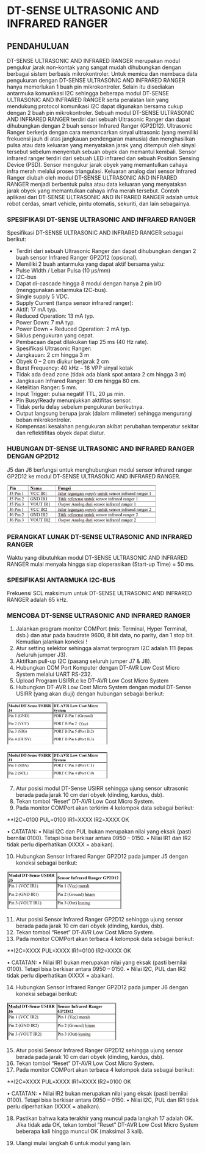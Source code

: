 # DT-SENSE ULTRASONIC AND INFRARED RANGER
## PENDAHULUAN
DT-SENSE ULTRASONIC AND INFRARED RANGER merupakan modul pengukur jarak non-kontak yang sangat mudah dihubungkan dengan berbagai sistem berbasis mikrokontroler. Untuk memicu dan membaca data pengukuran dengan DT-SENSE ULTRASONIC AND INFRARED RANGER hanya memerlukan 1 buah pin mikrokontroler. Selain itu disediakan antarmuka komunikasi I2C sehingga beberapa modul DT-SENSE ULTRASONIC AND INFRARED RANGER serta peralatan lain yang mendukung protocol komunikasi I2C dapat digunakan bersama cukup dengan 2 buah pin mikrokontroler. 
Sebuah modul DT-SENSE ULTRASONIC AND INFRARED RANGER terdiri dari sebuah Ultrasonic Ranger dan dapat dihubungkan dengan 2 buah sensor Infrared Ranger (GP2D12). Ultrasonic Ranger berkerja dengan cara memancarkan sinyal ultrasonic (yang memiliki frekuensi jauh di atas jangkauan pendengaran manusia) dan menghasilkan pulsa atau data keluaran yang menyatakan jarak yang ditempuh oleh sinyal tersebut sebelum menyentuh sebuah obyek dan memantul kembali. Sensor infrared ranger terdiri dari sebuah LED infrared dan sebuah Position Sensing Device (PSD). Sensor mengukur jarak obyek yang memantulkan cahaya infra merah melalui proses triangulasi. Keluaran analog dari sensor Infrared Ranger diubah oleh modul DT-SENSE ULTRASONIC AND INFRARED RANGER menjadi berbentuk pulsa atau data keluaran yang menyatakan jarak obyek yang memantulkan cahaya infra merah tersebut. Contoh aplikasi dari DT-SENSE ULTRASONIC AND INFRARED RANGER adalah untuk robot cerdas, smart vehicle, pintu otomatis, sekuriti, dan lain sebagainya.
### SPESIFIKASI DT-SENSE ULTRASONIC AND INFRARED RANGER
Spesifikasi DT-SENSE ULTRASONIC AND INFRARED RANGER sebagai
berikut:
* Terdiri dari sebuah Ultrasonic Ranger dan dapat dihubungkan dengan 2
buah sensor Infrared Ranger GP2D12 (opsional).
* Memiliki 2 buah antarmuka yang dapat aktif bersama yaitu:
* Pulse Width / Lebar Pulsa (10 µs/mm)
* I2C-bus
* Dapat di-cascade hingga 8 modul dengan hanya 2 pin I/O (menggunakan
antarmuka I2C-bus).
* Single supply 5 VDC.
* Supply Current (tanpa sensor infrared ranger):
* Aktif: 17 mA typ.
* Reduced Operation: 13 mA typ.
* Power Down: 7 mA typ.
* Power Down + Reduced Operation: 2 mA typ.
* Siklus pengukuran yang cepat.
* Pembacaan dapat dilakukan tiap 25 ms (40 Hz rate).
* Spesifikasi Ultrasonic Ranger:
* Jangkauan: 2 cm hingga 3 m
* Obyek 0 – 2 cm diukur berjarak 2 cm
* Burst Frequency: 40 kHz – 16 VPP sinyal kotak
* Tidak ada dead zone (tidak ada blank spot antara 2 cm hingga 3 m)
* Jangkauan Infrared Ranger: 10 cm hingga 80 cm.
* Ketelitian Ranger: 5 mm.
* Input Trigger: pulsa negatif TTL, 20 µs min.
* Pin Busy/Ready menunjukkan aktifitas sensor.
* Tidak perlu delay sebelum pengukuran berikutnya.
* Output langsung berupa jarak (dalam milimeter) sehingga mengurangi
beban mikrokontroler.
* Kompensasi kesalahan pengukuran akibat perubahan temperatur sekitar
dan reflektifitas obyek dapat diatur.
### HUBUNGAN DT-SENSE ULTRASONIC AND INFRARED RANGER DENGAN GP2D12
J5 dan J6 berfungsi untuk menghubungkan modul sensor infrared ranger
GP2D12 ke modul DT-SENSE ULTRASONIC AND INFRARED RANGER.

<img src="/images/usirr 1.JPG" height="100">

### PERANGKAT LUNAK DT-SENSE ULTRASONIC AND INFRARED RANGER
Waktu yang dibutuhkan modul DT-SENSE ULTRASONIC AND INFRARED
RANGER mulai menyala hingga siap dioperasikan (Start-up Time) = 50 ms.
### SPESIFIKASI ANTARMUKA I2C-BUS
Frekuensi SCL maksimum untuk DT-SENSE ULTRASONIC AND
INFRARED RANGER adalah 65 kHz.
### MENCOBA DT-SENSE ULTRASONIC AND INFRARED RANGER
1.	Jalankan program monitor COMPort (mis: Terminal, Hyper Terminal, dsb.) dan atur pada baudrate 9600, 8 bit data, no parity, dan 1 stop bit. Kemudian jalankan koneksi !
2.	Atur setting selektor sehingga alamat terprogram I2C adalah 111 (lepas /seluruh jumper J3).
3.	Aktifkan pull-up I2C (pasang seluruh jumper J7 & J8).
4.	Hubungkan COM Port Komputer dengan DT-AVR Low Cost Micro System melalui UART RS-232.
5.	Upload Program USIRR.c ke DT-AVR Low Cost Micro System
6.	Hubungkan DT-AVR Low Cost Micro System dengan modul DT-Sense USIRR (yang akan diuji) dengan hubungan sebagai berikut:

<img src="/images/usirr 2.JPG" height="200">

7.	Atur posisi modul DT-Sense USIRR sehingga ujung sensor ultrasonic berada pada jarak 10 cm dari obyek (dinding, kardus, dsb).
8.	Tekan tombol “Reset” DT-AVR Low Cost Micro System.
9.	Pada monitor COMPort akan terkirim 4 kelompok data sebagai berikut:

**I2C=0100  PUL=0100  IR1=XXXX  IR2=XXXX
OK

•	CATATAN: 
•	Nilai I2C dan PUL bukan merupakan nilai yang eksak (pasti bernilai 0100). Tetapi bisa berkisar antara 0950 – 0150.
•	Nilai IR1 dan IR2 tidak perlu diperhatikan (XXXX = abaikan).

10.	Hubungkan Sensor Infrared Ranger GP2D12 pada jumper J5 dengan koneksi sebagai berikut:

<img src="/images/usirr 3.JPG" height="100">

11.	Atur posisi Sensor Infrared Ranger GP2D12 sehingga ujung sensor berada pada jarak 10 cm dari obyek (dinding, kardus, dsb).
12.	Tekan tombol “Reset” DT-AVR Low Cost Micro System.
13.	Pada monitor COMPort akan terbaca 4 kelompok data sebagai berikut:

**I2C=XXXX  PUL=XXXX  IR1=0100  IR2=XXXX
OK

•	CATATAN: 
•	Nilai IR1 bukan merupakan nilai yang eksak (pasti bernilai 0100). Tetapi bisa berkisar antara 0950 – 0150.
•	Nilai I2C, PUL dan IR2 tidak perlu diperhatikan (XXXX = abaikan).

14.	Hubungkan Sensor Infrared Ranger GP2D12 pada jumper J6 dengan koneksi sebagai berikut:

<img src="/images/usirr 4.JPG" height="100">

15.	Atur posisi Sensor Infrared Ranger GP2D12 sehingga ujung sensor berada pada jarak 10 cm dari obyek (dinding, kardus, dsb).
16.	Tekan tombol “Reset” DT-AVR Low Cost Micro System.
17.	Pada monitor COMPort akan terbaca 4 kelompok data sebagai berikut:

**I2C=XXXX  PUL=XXXX  IR1=XXXX  IR2=0100
OK

•	CATATAN: 
•	Nilai IR2 bukan merupakan nilai yang eksak (pasti bernilai 0100). Tetapi bisa berkisar antara 0950 – 0150.
•	Nilai I2C, PUL dan IR1 tidak perlu diperhatikan (XXXX = abaikan).

18.	Pastikan bahwa kata terakhir yang muncul pada langkah 17 adalah OK. Jika tidak ada OK, tekan tombol “Reset” DT-AVR Low Cost Micro System beberapa kali hingga muncul OK (maksimal 3 kali).

19.	Ulangi mulai langkah 6 untuk modul yang lain.
